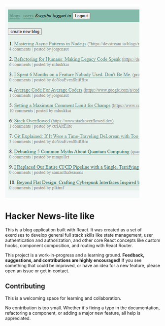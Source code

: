 ![Screenshot](./screenshot.png)
# Hacker News-lite like

This is a blog application built with React. It was created as a set of exercises to develop general full stack skills like state management, user authentication and authorization, and other core React concepts like custom hooks, component composition, and routing with React Router.

This project is a work-in-progress and a learning ground. **Feedback, suggestions, and contributions are highly encouraged!** If you see something that could be improved, or have an idea for a new feature, please open an issue or get in contact.

## Contributing

This is a welcoming space for learning and collaboration. 

No contribution is too small. Whether it's fixing a typo in the documentation, refactoring a component, or adding a major new feature, all help is appreciated.
